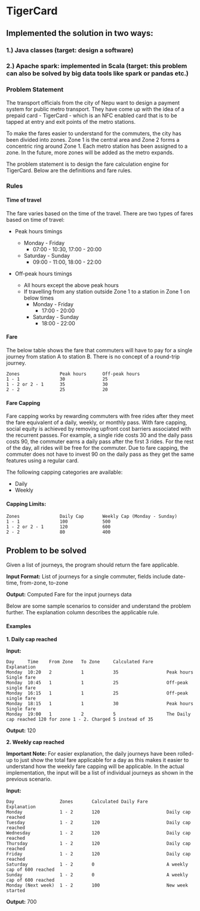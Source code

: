 # TigerCard

## Implemented the solution in two ways:
### 1.) Java classes (target: design a software)
### 2.) Apache spark: implemented in Scala (target: this problem can also be solved by big data tools like spark or pandas etc.)

### Problem Statement

The transport officials from the city of Nepu want to design a payment system for public metro transport. They have come up with the idea of a prepaid card - TigerCard - which is an NFC enabled card that is to be tapped at entry and exit points of the metro stations.

To make the fares easier to understand for the commuters, the city has been divided into zones. Zone 1 is the central area and Zone 2 forms a concentric ring around Zone 1. Each metro station has been assigned to a zone. In the future, more zones will be added as the metro expands.

The problem statement is to design the fare calculation engine for TigerCard. Below are the definitions and fare rules.

### Rules
#### Time of travel
The fare varies based on the time of the travel. There are two types of fares based on time of travel:
*   Peak hours timings

    *   Monday - Friday
        *   07:00 - 10:30, 17:00 - 20:00
    *   Saturday - Sunday
        *   09:00 - 11:00, 18:00 - 22:00

*   Off-peak hours timings
    *   All hours except the above peak hours
    *   If travelling from any station outside Zone 1 to a station in Zone 1 on below times
        *   Monday - Friday 
            *   17:00  - 20:00
        *   Saturday - Sunday
            *   18:00 - 22:00
            
#### Fare
The below table shows the fare that commuters will have to pay for a single journey from station A to station B. There is no concept of a round-trip journey.

    Zones               Peak hours      Off-peak hours
    1 - 1               30              25
    1 - 2 or 2 - 1      35              30
    2 - 2               25              20

#### Fare Capping
Fare capping works by rewarding commuters with free rides after they meet the fare equivalent of a daily, weekly, or monthly pass. With fare capping, social equity is achieved by removing upfront cost barriers associated with the recurrent passes. For example, a single ride costs 30 and the daily pass costs 90, the commuter earns a daily pass after the first 3 rides. For the rest of the day, all rides will be free for the commuter. Due to fare capping, the commuter does not have to invest 90 on the daily pass as they get the same features using a regular card. 

The following capping categories are available:
*   Daily
*   Weekly

#### Capping Limits:

    Zones               Daily Cap       Weekly Cap (Monday - Sunday)
    1 - 1               100             500
    1 - 2 or 2 - 1      120             600
    2 - 2               80              400
    
## Problem to be solved
Given a list of journeys, the program should return the fare applicable. 

**Input Format:** List of journeys for a single commuter, fields include date-time, from-zone, to-zone

**Output:** Computed Fare for the input journeys data

Below are some sample scenarios to consider and understand the problem further. The explanation column describes the applicable rule.

#### Examples
**1. Daily cap reached**

**Input:**

    Day     Time    From Zone   To Zone     Calculated Fare     Explanation
    Monday  10:20   2           1           35                  Peak hours Single fare
    Monday  10:45   1           1           25                  Off-peak single fare
    Monday  16:15   1           1           25                  Off-peak single fare
    Monday  18:15   1           1           30                  Peak hours Single fare  
    Monday  19:00   1           2           5                   The Daily cap reached 120 for zone 1 - 2. Charged 5 instead of 35
**Output:** 120


**2. Weekly cap reached**

**Important Note:** For easier explanation, the daily journeys have been rolled-up to just show the total fare applicable for a day as this makes it easier to understand how the weekly fare capping will be applicable. In the actual implementation, the input will be a list of individual journeys as shown in the previous scenario.

**Input:**

    Day                 Zones       Calculated Daily Fare       Explanation
    Monday              1 - 2       120                         Daily cap reached
    Tuesday             1 - 2       120                         Daily cap reached
    Wednesday           1 - 2       120                         Daily cap reached
    Thursday            1 - 2       120                         Daily cap reached
    Friday              1 - 2       120                         Daily cap reached
    Saturday            1 - 2       0                           A weekly cap of 600 reached
    Sunday              1 - 2       0                           A weekly cap of 600 reached
    Monday (Next week)  1 - 2       100                         New week started

**Output:** 700


 





 
